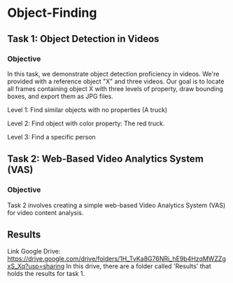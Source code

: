 # Object-Finding
## Task 1: Object Detection in Videos
### Objective
In this task, we demonstrate object detection proficiency in videos. We're provided with a reference object "X" and three videos. Our goal is to locate all frames containing object X with three levels of property, draw bounding boxes, and export them as JPG files.

Level 1: Find similar objects with no properties (A truck)

Level 2: Find object with color property: The red truck.

Level 3: Find a specific person

## Task 2: Web-Based Video Analytics System (VAS)
### Objective
Task 2 involves creating a simple web-based Video Analytics System (VAS) for video content analysis.
## Results
Link Google Drive: https://drive.google.com/drive/folders/1H_TvKa8G76NRi_hE9b4HzqMWZZgxS_Xq?usp=sharing
In this drive, there are a folder called 'Results' that holds the results for task 1.
  
